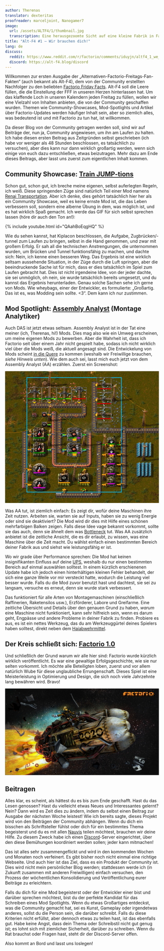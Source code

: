 ```yaml
---
author: Therenas
translator: dexteritas
proofreader: marceljoint, Nanogamer7
image:
  url: /assets/ALTF4/1/thumbnail.jpg
  transcription: Eine herausgezoomte Sicht auf eine kleine Fabrik in Factorio
title: "Alt-F4 #1 – Wir brauchen dich!"
lang: de
discuss:
  reddit: https://www.reddit.com/r/factorio/comments/iduyjn/altf4_1_we_need_you/
  discord: https://alt-f4.blog/discord
---
```


Willkommen zur ersten Ausgabe der „Alternativen-Factorio-Freitags-Fan-Fakten“ (auch bekannt als Alt-F4), dem von der Community erstellten Nachfolger zu den beliebten [Factorio Friday Facts](https://factorio.com/blog/). Alt-F4 soll die Leere füllen, die die Einstellung der FFF in unseren Herzen hinterlassen hat. Um das klaffende Loch in unseren Kalendern jeden Freitag zu füllen, wollen wir eine Vielzahl von Inhalten anbieten, die von der Community geschaffen wurden. Themen wie Community-Showcases, Mod-Spotlights und Artikel über Factorio-Updates werden häufiger Inhalt sein, aber so ziemlich alles, was bedeutend ist und mit Factorio zu tun hat, ist willkommen.

Da dieser Blog von der Community getragen werden soll, sind wir auf Beiträge der, nun ja, Community angewiesen, um ihn am Laufen zu halten. Ich habe diesen ersten Beitrag aus Zeitgründen selbst geschrieben (ich habe vor weniger als 48 Stunden beschlossen, es tatsächlich zu versuchen), aber dies kann nur dann wirklich großartig werden, wenn sich einige von euch dazu entschließen, etwas beizutragen. Mehr dazu am Ende dieses Beitrags, aber lasst uns zuerst zum eigentlichen Inhalt kommen.

## Community Showcase: [Train JUMP-tions](https://www.reddit.com/r/factorio/comments/i5yoaj/train_junctions_pfft_try_train_jumptions)

Schon gut, schon gut, ich breche meine eigenen, selbst auferlegten Regeln, ich weiß. Diese springenden Züge sind natürlich Teil einer Mod namens [Renai Transportation](https://mods.factorio.com/mod/RenaiTransportation). Aber ich denke, dies gehört tatsächlich hier her als ein Community Showcase, weil es keine ernste Mod ist, die das Leben verbessern soll, sondern eine alberne Übung in dem, was möglich ist, und es hat wirklich Spaß gemacht. Ich werde das GIF für sich selbst sprechen lassen (höre dir auch den Ton an!):

{% include youtube.html id="QAahBoEqgHQ" %}

Wie du sehen kannst, hat Kiplacon beschlossen, die Aufgabe, Zugbrücken/-tunnel zum Laufen zu bringen, selbst in die Hand genommen, und zwar mit großem Erfolg. Er sah all die technischen Anstrengungen, die unternommen wurden, um Brücken und Tunnel funktionsfähig zu machen, und dachte sich: Nein, ich kenne einen besseren Weg. Das Ergebnis ist eine wirklich seltsam aussehende Situation, in der Züge durch die Luft springen, aber die beeindruckende Sache ist für mich, dass er dies tatsächlich im Spiel zum Laufen gebracht hat. Dies ist nicht irgendeine Idee, von der jeder dachte, sie sei unmöglich, oh nein, sie wurde tatsächlich bereits umgesetzt, und du kannst das Ergebnis herunterladen. Genau solche Sachen sehe ich gerne von Mods. Wie wheybags, einer der Entwickler, es formulierte: „Großartig. Das ist es, was Modding sein sollte. <3“. Dem kann ich nur zustimmen.

## Mod Spotlight: [Assembly Analyst](https://mods.factorio.com/mod/assemblyanalyst) (Montage Analytiker)

Auch DAS ist jetzt etwas seltsam. Assembly Analyst ist in der Tat eine meiner (ich, Therenas, hi!) Mods. Dies mag also wie ein Umweg erscheinen, um meine eigenen Mods zu bewerben. Aber die Wahrheit ist, dass ich Factorio seit über einem Jahr nicht gespielt habe, sodass ich nicht wirklich viel über die Mods weiß, die aktuell angesagt sind. Die Entwickelung von Mods scheint [in die Quere](https://cdn.discordapp.com/attachments/603392474458882065/745728165116248144/mod_brain.png) zu kommen (weshalb wir Freiwillige brauchen, *siehe Hinweis unten*). Wie dem auch sei, lasst mich euch jetzt von dem Assembly Analyst (AA) erzählen. Zuerst ein Screenshot:

![Ausgewählter Bereich für den Assembly Analyst.](/assets/ALTF4/1/assembly_analyst.jpg?raw=true)

Was AA tut, ist ziemlich einfach: Es zeigt dir, wofür deine Maschinen ihre Zeit nutzen. Arbeiten sie, warten sie auf Inputs, haben sie zu wenig Energie oder sind sie deaktiviert? Die Mod wird dir dies mit Hilfe eines schönen mehrfarbigen Balken zeigen. Falls diese Idee vage bekannt vorkommt, sollte sie das auch, denn sie ähnelt dem was [Bottleneck](https://mods.factorio.com/mod/Bottleneck) tut. Was AA zusätzlich anbietet ist die zeitliche Ansicht, die es dir erlaubt, zu wissen, was eine Maschine über die Zeit macht. Du wählst einfach einen bestimmten Bereich deiner Fabrik aus und siehst wie leistungsfähig er ist.

Wo wir grade über Performance sprechen: Die Mod hat keinen insignifikanten Einfluss auf deine [UPS](https://www.reddit.com/r/factorio/comments/5dmura/can_someone_explain_ups/da5q364/?utm_source=reddit&utm_medium=web2x&context=3), weshalb du nur einen bestimmten Bereich auf einmal auswählen solltest. In einem kürzlich erschienenen Update habe ich jedoch einen hinterhältigen kleinen Fehler behandelt, der sich eine ganze Weile vor mir versteckt hatte, wodurch die Leistung viel besser wurde. Falls du die Mod zuvor benutzt hast und dachtest, sie sei zu langsam, versuche es erneut, denn sie wurde stark verbessert.

Das funktioniert für alle Arten von Montagemaschinen (einschließlich Raffinerien, Raketensilos usw.), Erzförderer, Labore und Greifarme. Eine zeitliche Übersicht und Details über den genauen Grund zu haben, *warum* eine Maschine nicht funktioniert, kann sehr hilfreich sein, wenn es darum geht, Engpässe und andere Probleme in deiner Fabrik zu finden. Probiere es aus, es ist ein nettes Werkzeug, das du am Werkzeuggürtel deines Spielers haben solltest, direkt neben dem [Haiabwehrmittel](https://www.youtube.com/watch?v=QnFOs7QlJSI).

## Der Kreis schließt sich: [Factorio 1.0](https://factorio.com/blog/post/fff-360)

Und schließlich der Grund warum wir alle hier sind: Factorio wurde kürzlich wirklich veröffentlicht. Es war eine gewaltige Erfolgsgeschichte, wie sie nur selten vorkommt. Ich möchte alle Beteiligten loben, zuerst und vor allem natürlich Wube für diese unglaubliche Errungenschaft. Dieses Spiel ist eine Meisterleistung in Optimierung und Design, die sich noch viele Jahrzehnte lang bewähren wird. Bravo!

![Der Spieler sitzt auf der fliegenden Rakete mit der Beschriftung 2020.](/assets/ALTF4/1/factorio_1dot0.jpeg?raw=true)

## Beitragen

Alles klar, es scheint, als hättest du es bis zum Ende geschafft. Hast du das Lesen genossen? Hast du vielleicht etwas Neues und Interessantes gelernt? Nein? Dann wird es Zeit dies zu ändern, indem du selbst einen Beitrag zur Ausgabe der nächsten Woche leistest! Wie ich bereits sagte, dieses Projekt wird von den Beiträgen der Community abhängen. Wenn du dich ein bisschen als Schriftsteller fühlst oder dich für ein bestimmtes Thema begeisterst und du es mit allen [Nauvis](https://www.reddit.com/r/factorio/comments/7fjh5l/what_is_nauvis_im_glad_you_asked/) teilen möchtest, brauchen wir deine Hilfe. Zu diesem Zweck habe ich einen [Discord](https://alt-f4.blog/discord)-Server eingerichtet, über den diese Bemühungen koordiniert werden sollen; jeder kann mitmachen!

Das ist alles sehr zusammengeflickt und wird in den kommenden Wochen und Monaten noch verfeinert. Es gibt bisher noch nicht einmal eine richtige Webseite. Und auch hier ist das Ziel, dass es ein Produkt der Community ist. Dies wird nicht mein persönlicher Blog werden; stattdessen werde ich (in Zukunft zusammen mit anderen Freiwilligen) einfach versuchen, den Prozess der wöchentlichen Konsolidierung und Veröffentlichung eurer Beiträge zu erleichtern.

Falls du dich für eine Mod begeisterst oder der Entwickler einer bist und darüber sprechen möchtest, bist du der perfekte Kandidat für das Schreiben eines Mod Spotlights. Wenn du etwas Großartiges entdeckst, was die Community gemacht hat, sei es Kunst, Gameplay oder irgendetwas anderes, sollst du die Person sein, die darüber schreibt. Falls du diese Kriterien nicht erfüllst, aber dennoch etwas zu teilen hast, ist das ebenfalls gut. Habe keine Angst, dass dein Thema oder Schreibstil nicht gut genug ist; es lohnt sich mit ziemlicher Sicherheit, darüber zu schreiben. Wenn du Rat brauchst oder Fragen hast, steht dir der Discord-Server offen.

Also kommt an Bord und lasst uns loslegen!
